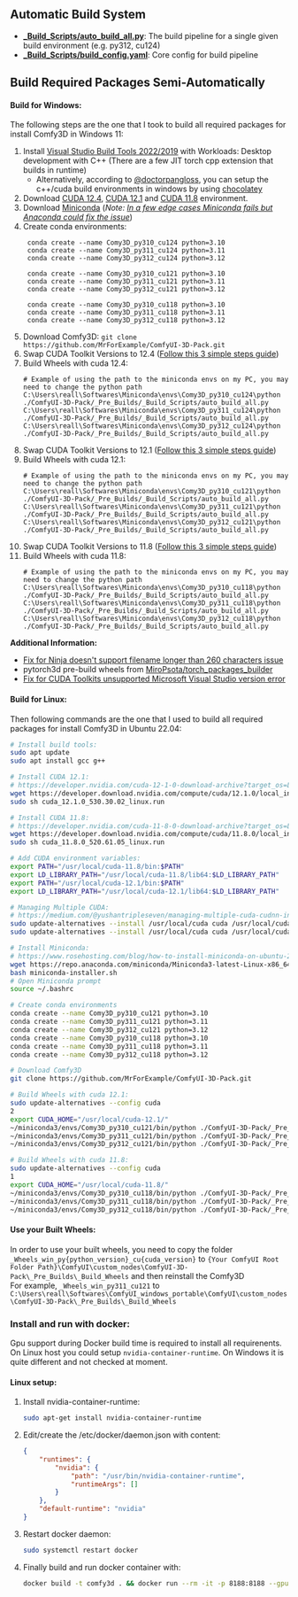 ## Automatic Build System
- **[_Build_Scripts/auto_build_all.py](_Pre_Builds/_Build_Scripts/auto_build_all.py)**: The build pipeline for a single given build  environment (e.g. py312, cu124)
- **[_Build_Scripts/build_config.yaml](_Pre_Builds/_Build_Scripts/build_config.yaml)**: Core config for build pipeline

## Build Required Packages Semi-Automatically
#### Build for Windows:
The following steps are the one that I took to build all required packages for install Comfy3D in Windows 11:
1. Install [Visual Studio Build Tools 2022/2019](https://visualstudio.microsoft.com/downloads/?q=build+tools) with Workloads: Desktop development with C++ (There are a few JIT torch cpp extension that builds in runtime)
   - Alternatively, according to [@doctorpangloss](https://github.com/MrForExample/ComfyUI-3D-Pack/issues/5), you can setup the c++/cuda build environments in windows by using [chocolatey](https://chocolatey.org/)
2. Download [CUDA 12.4](https://developer.nvidia.com/cuda-12-4-0-download-archive?target_os=Windows&target_arch=x86_64&target_version=11&target_type=exe_network), [CUDA 12.1](https://developer.nvidia.com/cuda-12-1-0-download-archive?target_os=Windows&target_arch=x86_64&target_version=11&target_type=exe_network) and [CUDA 11.8](https://developer.nvidia.com/cuda-11-8-0-download-archive?target_os=Windows&target_arch=x86_64&target_version=11&target_type=exe_network) environment.
3. Download [Miniconda](https://docs.conda.io/projects/miniconda/en/latest/) (*Note: [In a few edge cases Miniconda fails but Anaconda could fix the issue](https://github.com/MrForExample/ComfyUI-3D-Pack/issues/49)*)
4. Create conda environments:
   ```
    conda create --name Comy3D_py310_cu124 python=3.10
    conda create --name Comy3D_py311_cu124 python=3.11
    conda create --name Comy3D_py312_cu124 python=3.12

    conda create --name Comy3D_py310_cu121 python=3.10
    conda create --name Comy3D_py311_cu121 python=3.11
    conda create --name Comy3D_py312_cu121 python=3.12
	
    conda create --name Comy3D_py310_cu118 python=3.10
    conda create --name Comy3D_py311_cu118 python=3.11
    conda create --name Comy3D_py312_cu118 python=3.12
    ```
5. Download Comfy3D: `git clone https://github.com/MrForExample/ComfyUI-3D-Pack.git`
6. Swap CUDA Toolkit Versions to 12.4 ([Follow this 3 simple steps guide](https://github.com/bycloudai/SwapCudaVersionWindows))
7. Build Wheels with cuda 12.4:
    ```
    # Example of using the path to the miniconda envs on my PC, you may need to change the python path
    C:\Users\reall\Softwares\Miniconda\envs\Comy3D_py310_cu124\python ./ComfyUI-3D-Pack/_Pre_Builds/_Build_Scripts/auto_build_all.py
    C:\Users\reall\Softwares\Miniconda\envs\Comy3D_py311_cu124\python ./ComfyUI-3D-Pack/_Pre_Builds/_Build_Scripts/auto_build_all.py
    C:\Users\reall\Softwares\Miniconda\envs\Comy3D_py312_cu124\python ./ComfyUI-3D-Pack/_Pre_Builds/_Build_Scripts/auto_build_all.py
    ```
7. Swap CUDA Toolkit Versions to 12.1 ([Follow this 3 simple steps guide](https://github.com/bycloudai/SwapCudaVersionWindows))
8. Build Wheels with cuda 12.1:
    ```
    # Example of using the path to the miniconda envs on my PC, you may need to change the python path
    C:\Users\reall\Softwares\Miniconda\envs\Comy3D_py310_cu121\python ./ComfyUI-3D-Pack/_Pre_Builds/_Build_Scripts/auto_build_all.py
    C:\Users\reall\Softwares\Miniconda\envs\Comy3D_py311_cu121\python ./ComfyUI-3D-Pack/_Pre_Builds/_Build_Scripts/auto_build_all.py
    C:\Users\reall\Softwares\Miniconda\envs\Comy3D_py312_cu121\python ./ComfyUI-3D-Pack/_Pre_Builds/_Build_Scripts/auto_build_all.py
    ```
9. Swap CUDA Toolkit Versions to 11.8 ([Follow this 3 simple steps guide](https://github.com/bycloudai/SwapCudaVersionWindows))
10. Build Wheels with cuda 11.8:
    ```
    # Example of using the path to the miniconda envs on my PC, you may need to change the python path
    C:\Users\reall\Softwares\Miniconda\envs\Comy3D_py310_cu118\python ./ComfyUI-3D-Pack/_Pre_Builds/_Build_Scripts/auto_build_all.py
    C:\Users\reall\Softwares\Miniconda\envs\Comy3D_py311_cu118\python ./ComfyUI-3D-Pack/_Pre_Builds/_Build_Scripts/auto_build_all.py
    C:\Users\reall\Softwares\Miniconda\envs\Comy3D_py312_cu118\python ./ComfyUI-3D-Pack/_Pre_Builds/_Build_Scripts/auto_build_all.py
    ```
**Additional Information:**
- [Fix for Ninja doesn't support filename longer than 260 characters issue](https://github.com/ninja-build/ninja/issues/1900#issuecomment-1817532728)
- pytorch3d pre-build wheels from [MiroPsota/torch_packages_builder](https://github.com/MiroPsota/torch_packages_builder/releases)
- [Fix for CUDA Toolkits unsupported Microsoft Visual Studio version error](https://forums.developer.nvidia.com/t/problems-with-latest-vs2022-update/294150)
#### Build for Linux:

Then following commands are the one that I used to build all required packages for install Comfy3D in Ubuntu 22.04:

```bash
# Install build tools:
sudo apt update
sudo apt install gcc g++

# Install CUDA 12.1: 
# https://developer.nvidia.com/cuda-12-1-0-download-archive?target_os=Linux&target_arch=x86_64&Distribution=Ubuntu&target_version=22.04&target_type=runfile_local
wget https://developer.download.nvidia.com/compute/cuda/12.1.0/local_installers/cuda_12.1.0_530.30.02_linux.run
sudo sh cuda_12.1.0_530.30.02_linux.run

# Install CUDA 11.8:
# https://developer.nvidia.com/cuda-11-8-0-download-archive?target_os=Linux&target_arch=x86_64&Distribution=Ubuntu&target_version=22.04&target_type=runfile_local
wget https://developer.download.nvidia.com/compute/cuda/11.8.0/local_installers/cuda_11.8.0_520.61.05_linux.run
sudo sh cuda_11.8.0_520.61.05_linux.run

# Add CUDA environment variables:
export PATH="/usr/local/cuda-11.8/bin:$PATH"
export LD_LIBRARY_PATH="/usr/local/cuda-11.8/lib64:$LD_LIBRARY_PATH"
export PATH="/usr/local/cuda-12.1/bin:$PATH"
export LD_LIBRARY_PATH="/usr/local/cuda-12.1/lib64:$LD_LIBRARY_PATH"

# Managing Multiple CUDA:
# https://medium.com/@yushantripleseven/managing-multiple-cuda-cudnn-installations-ba9cdc5e2654
sudo update-alternatives --install /usr/local/cuda cuda /usr/local/cuda-11.8 10
sudo update-alternatives --install /usr/local/cuda cuda /usr/local/cuda-12.1 10

# Install Miniconda: 
# https://www.rosehosting.com/blog/how-to-install-miniconda-on-ubuntu-22-04/
wget https://repo.anaconda.com/miniconda/Miniconda3-latest-Linux-x86_64.sh -O miniconda-installer.sh
bash miniconda-installer.sh
# Open Miniconda prompt
source ~/.bashrc

# Create conda environments
conda create --name Comy3D_py310_cu121 python=3.10
conda create --name Comy3D_py311_cu121 python=3.11
conda create --name Comy3D_py312_cu121 python=3.12
conda create --name Comy3D_py310_cu118 python=3.10
conda create --name Comy3D_py311_cu118 python=3.11
conda create --name Comy3D_py312_cu118 python=3.12

# Download Comfy3D
git clone https://github.com/MrForExample/ComfyUI-3D-Pack.git

# Build Wheels with cuda 12.1:
sudo update-alternatives --config cuda
2
export CUDA_HOME="/usr/local/cuda-12.1/"
~/miniconda3/envs/Comy3D_py310_cu121/bin/python ./ComfyUI-3D-Pack/_Pre_Builds/_Build_Scripts/auto_build_all.py
~/miniconda3/envs/Comy3D_py311_cu121/bin/python ./ComfyUI-3D-Pack/_Pre_Builds/_Build_Scripts/auto_build_all.py
~/miniconda3/envs/Comy3D_py312_cu121/bin/python ./ComfyUI-3D-Pack/_Pre_Builds/_Build_Scripts/auto_build_all.py

# Build Wheels with cuda 11.8:
sudo update-alternatives --config cuda
1
export CUDA_HOME="/usr/local/cuda-11.8/"
~/miniconda3/envs/Comy3D_py310_cu118/bin/python ./ComfyUI-3D-Pack/_Pre_Builds/_Build_Scripts/auto_build_all.py
~/miniconda3/envs/Comy3D_py311_cu118/bin/python ./ComfyUI-3D-Pack/_Pre_Builds/_Build_Scripts/auto_build_all.py
~/miniconda3/envs/Comy3D_py312_cu118/bin/python ./ComfyUI-3D-Pack/_Pre_Builds/_Build_Scripts/auto_build_all.py
```

#### Use your Built Wheels:
In order to use your built wheels, you need to copy the folder `_Wheels_win_py{python_version}_cu{cuda_version}` to `{Your ComfyUI Root Folder Path}\ComfyUI\custom_nodes\ComfyUI-3D-Pack\_Pre_Builds\_Build_Wheels` and then reinstall the Comfy3D
<br>For example, `_Wheels_win_py311_cu121` to `C:\Users\reall\Softwares\ComfyUI_windows_portable\ComfyUI\custom_nodes\ComfyUI-3D-Pack\_Pre_Builds\_Build_Wheels`
<br>

### Install and run with docker:
Gpu support during Docker build time is required to install all requirenents. 
On Linux host you could setup `nvidia-container-runtime`. On Windows
it is quite different and not checked at moment.

#### Linux setup:
1. Install nvidia-container-runtime:
    ```bash
    sudo apt-get install nvidia-container-runtime
    ```
2. Edit/create the /etc/docker/daemon.json with content:
    ```json
    {
        "runtimes": {
            "nvidia": {
                "path": "/usr/bin/nvidia-container-runtime",
                "runtimeArgs": []
            } 
        },
        "default-runtime": "nvidia" 
    }
    ```
    
3. Restart docker daemon:
    ```bash
    sudo systemctl restart docker
    ```

4. Finally build and run docker container with:
    ```bash
    docker build -t comfy3d . && docker run --rm -it -p 8188:8188 --gpus all comfy3d
    ```